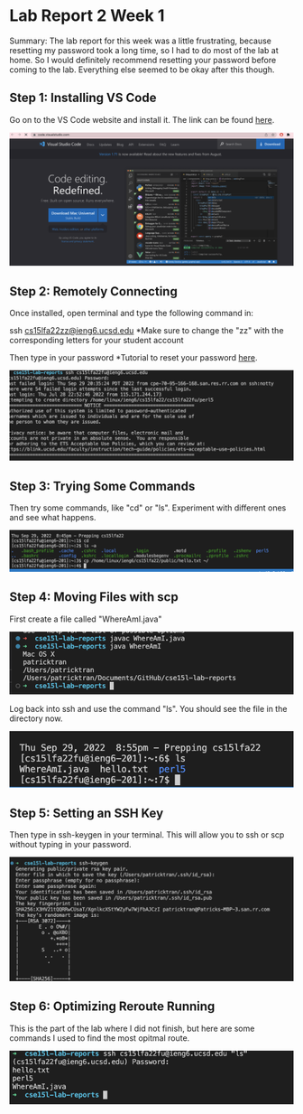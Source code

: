 # Lab Report 2 Week 1

Summary: The lab report for this week was a little frustrating, because resetting my password took a long time, so I had to do most of the lab at home. So I would definitely recommend resetting your password before coming to the lab. Everything else seemed to be okay after this though.


## Step 1: Installing VS Code

Go on to the VS Code website and install it. The link can be found [here](https://code.visualstudio.com/).

![Image](VSCode.png)

## Step 2: Remotely Connecting

Once installed, open terminal and type the following command in: 

ssh cs15lfa22zz@ieng6.ucsd.edu
*Make sure to change the "zz" with the corresponding letters for your student account

Then type in your password
*Tutorial to reset your password [here](https://docs.google.com/document/d/1hs7CyQeh-MdUfM9uv99i8tqfneos6Y8bDU0uhn1wqho/edit).

![Image](sshLogin.png)


## Step 3: Trying Some Commands

Then try some commands, like "cd" or "ls". Experiment with different ones and see what happens.

![Image](usingCommands.png)

## Step 4: Moving Files with scp

First create a file called "WhereAmI.java"

![Image](makingWhereAmI.png)

Log back into ssh and use the command "ls". You should see the file in the directory now.

![Image](fileInDirectory.png)

## Step 5: Setting an SSH Key

Then type in ssh-keygen in your terminal. This will allow you to ssh or scp without typing in your password.

![Image](sshKeyGen.png)

## Step 6: Optimizing Reroute Running

This is the part of the lab where I did not finish, but here are some commands I used to find the most opitmal route.

![Image](optimalRoute.png)